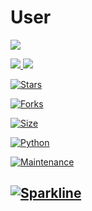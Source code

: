 # User

<a href="https://github.com/ROYALBOY871/Userbot/graphs/contributors" alt="GitHub contributors"> <img src="https://img.shields.io/github/contributors/ROYALBOY871/Userbot?style=flat&logo=github" /> </a>


<a href="https://github.com/ROYALBOY871/Userbot/network/members" alt="GitHub forks"> <img src="https://img.shields.io/github/forks/ROYALBOY871/Userbot?label=Forks&logo=github" /> </a>
[![](https://img.shields.io/badge/ROYAL-v2.0-red)](#)


[![Stars](https://img.shields.io/github/stars/ROYALBOY871/Userbot?style=flat-square&color=green)](https://github.com/TeamUltroid/Ultroid/stargazers)


[![Forks](https://img.shields.io/github/forks/ROYALBOY871/Userbot?style=flat-square&color=orange)](https://github.com/TeamUltroid/Ultroid/fork)


[![Size](https://img.shields.io/github/repo-size/ROYALBOY871/Userbot?style=flat-square&color=green)](https://github.com/TeamUltroid/Ultroid/)

   
[![Python](https://img.shields.io/badge/Python-v3.10.2-blue)](https://www.python.org/)


[![Maintenance](https://img.shields.io/badge/Maintained%3F-yes-green.svg)](https://github.com/ROYALBOY871/Userbot/graphs/commit-activity)


[![Sparkline](https://stars.medv.io/ROYALBOY871/Userbot.svg)](https://stars.medv.io/ROYALBOY871/Userbot)
----
